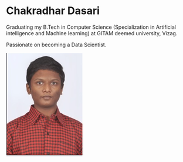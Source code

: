 # Chakradhar Dasari  

Graduating my B.Tech in Computer Science (Specialization in Artificial intelligence and Machine learning) at GITAM deemed university, Vizag.  

Passionate on becoming a Data Scientist.  

![Me in Person](myphoto.jpeg)  
